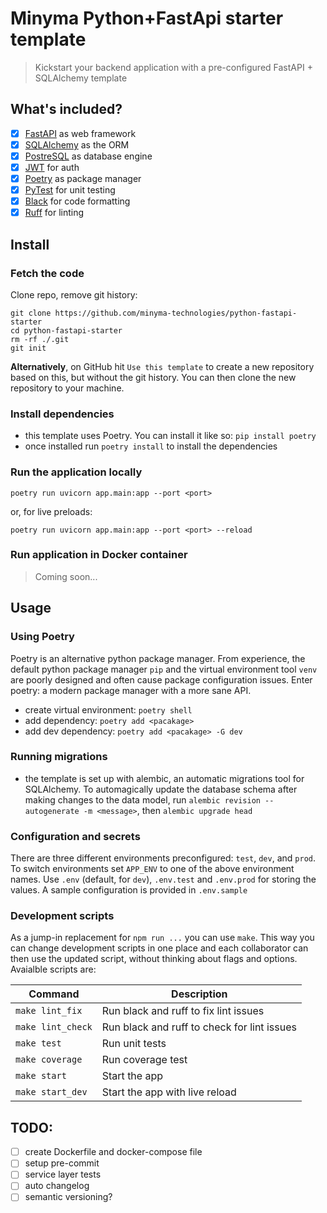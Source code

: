 # Minyma Python+FastApi starter template
> Kickstart your backend application with a pre-configured FastAPI + SQLAlchemy template


## What's included?
- [x] [FastAPI](https://fastapi.tiangolo.com/) as web framework
- [x] [SQLAlchemy](https://www.sqlalchemy.org/) as the ORM
- [x] [PostreSQL](https://www.postgresql.org/) as database engine
- [x] [JWT](https://jwt.io/) for auth 
- [x] [Poetry](https://python-poetry.org/) as package manager
- [x] [PyTest](https://docs.pytest.org/en/7.2.x/) for unit testing
- [x] [Black](https://black.readthedocs.io/en/stable/) for code formatting
- [x] [Ruff](https://github.com/charliermarsh/ruff) for linting
  
## Install

### Fetch the code
Clone repo, remove git history:
```
git clone https://github.com/minyma-technologies/python-fastapi-starter
cd python-fastapi-starter
rm -rf ./.git
git init
```

**Alternatively**, on GitHub hit `Use this template` to create a new repository based on this, but without the git history. You can then clone the new repository to your machine.

### Install dependencies
- this template uses Poetry. You can install it like so: `pip install poetry`
- once installed run `poetry install` to install the dependencies

### Run the application locally
```
poetry run uvicorn app.main:app --port <port>
```
or, for live preloads:
```
poetry run uvicorn app.main:app --port <port> --reload
```

### Run application in Docker container
> Coming soon...

## Usage

### Using Poetry
Poetry is an alternative python package manager. From experience, the default python package manager `pip` and the virtual environment tool `venv` are poorly designed and often cause package configuration issues. Enter poetry: a modern package manager with a more sane API.
- create virtual environment: `poetry shell`
- add dependency: `poetry add <pacakage>`
- add dev dependency: `poetry add <pacakage> -G dev`

### Running migrations
- the template is set up with alembic, an automatic migrations tool for SQLAlchemy. To automagically update the database schema after making changes to the data model, run `alembic revision --autogenerate -m <message>`, then `alembic upgrade head`

### Configuration and secrets
There are three different environments preconfigured: `test`, `dev`, and `prod`. To switch environments set `APP_ENV` to one of the above environment names. Use `.env` (default, for `dev`), `.env.test` and `.env.prod` for storing the values. A sample configuration is provided in `.env.sample`

### Development scripts
As a jump-in replacement for `npm run ...` you can use `make`. This way you can change development scripts in one place and each collaborator can then use the updated script, without thinking about flags and options.
Avaialble scripts are:

| Command           | Description                                 |
| ----------------- | ------------------------------------------- |
| `make lint_fix`   | Run black and ruff to fix lint issues       |
| `make lint_check` | Run black and ruff to check for lint issues |
| `make test`       | Run unit tests                              |
| `make coverage`   | Run coverage test                           |
| `make start`      | Start the app                               |
| `make start_dev`  | Start the app with live reload              |

## TODO:

- [ ] create Dockerfile and docker-compose file
- [ ] setup pre-commit
- [ ] service layer tests
- [ ] auto changelog
- [ ] semantic versioning?